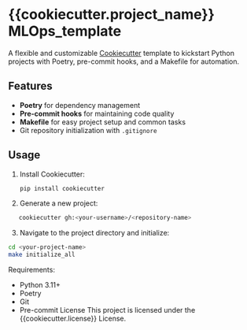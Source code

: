 # {{cookiecutter.project_name}} MLOps_template

A flexible and customizable [Cookiecutter](https://cookiecutter.readthedocs.io/) template to kickstart Python projects with Poetry, pre-commit hooks, and a Makefile for automation.

## Features
- **Poetry** for dependency management
- **Pre-commit hooks** for maintaining code quality
- **Makefile** for easy project setup and common tasks
- Git repository initialization with `.gitignore`

## Usage
1. Install Cookiecutter:
   ```bash
   pip install cookiecutter

2. Generate a new project:

```bash
   cookiecutter gh:<your-username>/<repository-name>
```

3. Navigate to the project directory and initialize:

```bash
cd <your-project-name>
make initialize_all
```
Requirements:
- Python 3.11+
- Poetry
- Git
- Pre-commit
License
This project is licensed under the {{cookiecutter.license}} License.
